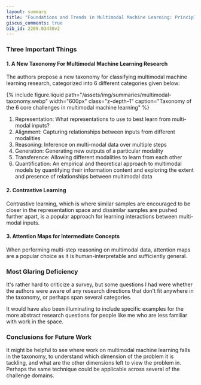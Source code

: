 ```yaml
---
layout: summary
title: "Foundations and Trends in Multimodal Machine Learning: Principles,  Challenges, and Open Questions"
giscus_comments: true
bib_id: 2209.03430v2
---
```


### Three Important Things

#### 1. A New Taxonomy For Multimodal Machine Learning Research
The authors propose a new taxonomy for classifying multimodal machine learning research, categorized into 6 different categories given below:

{% include figure.liquid 
    path="/assets/img/summaries/multimodal-taxonomy.webp"
    width="600px"
    class="z-depth-1"
    caption="Taxonomy of the 6 core challenges in multimodal machine learning"
%}

1. Representation: What representations to use to best learn from multi-modal inputs?
2. Alignment: Capturing relationships between inputs from different modalities
3. Reasoning: Inference on multi-modal data over multiple steps
4. Generation: Generating new outputs of a particular modality
5. Transference: Allowing different modalities to learn from each other
6. Quantification: An empirical and theoretical approach to multimodal models
by quantifying their information content and exploring the extent and presence
of relationships between multimodal data

#### 2. Contrastive Learning
Contrastive learning, which is where similar samples are encouraged to be closer
in the representation space and dissimilar samples are pushed further apart, is
a popular approach for learning interactions between multi-modal inputs.

#### 3. Attention Maps for Intermediate Concepts
When performing multi-step reasoning on multimodal data, attention maps are
a popular choice as it is human-interpretable and sufficiently general.

### Most Glaring Deficiency
It's rather hard to criticize a survey, but some questions I had were
whether the authors were aware of any research directions that don't
fit anywhere in the taxonomy, or perhaps span several categories. 

It would have also been illuminating to include specific examples for the more
abstract research questions for people like me who are less familiar with work
in the space.

### Conclusions for Future Work
It might be helpful to see where work on multimodal machine learning falls in the 
taxonomy, to understand which dimension of the problem it is tackling, and what
are the other dimensions left to view the problem in. Perhaps the same technique
could be applicable across several of the challenge domains.